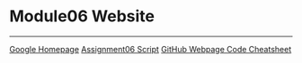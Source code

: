 # Module06 Website
---

[Google Homepage](https://www.google.com "Google's Homepage")
[Assignment06 Script](https://github.com/alexfrain/IntroToProg-Python-Mod06/blob/main/Assignment06.py)
[GitHub Webpage Code Cheatsheet](https://github.com/adam-p/markdown-here/wiki/Markdown-Cheatsheet)
